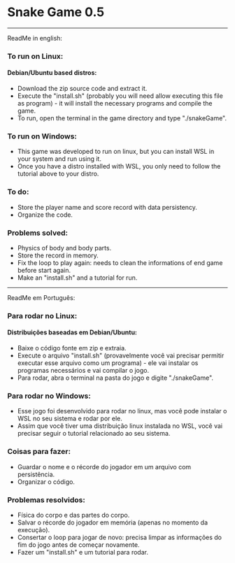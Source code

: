 # Snake Game 0.5

--------------------------------------------------------------------------------------------------------------------------------------------------------------------

ReadMe in english:

### To run on Linux:
#### Debian/Ubuntu based distros:
  - Download the zip source code and extract it.
  - Execute the "install.sh" (probably you will need allow executing this file as program) - it will install the necessary programs and compile the game.
  - To run, open the terminal in the game directory and type "./snakeGame".

### To run on Windows:
  - This game was developed to run on linux, but you can install WSL in your system and run using it.
  - Once you have a distro installed with WSL, you only need to follow the tutorial above to your distro.


### To do:
  - Store the player name and score record with data persistency.
  - Organize the code.

### Problems solved:
  - Physics of body and body parts.
  - Store the record in memory.
  - Fix the loop to play again: needs to clean the informations of end game before start again.
  - Make an "install.sh" and a tutorial for run.

--------------------------------------------------------------------------------------------------------------------------------------------------------------------

ReadMe em Português:

### Para rodar no Linux:
#### Distribuições baseadas em Debian/Ubuntu:
  - Baixe o código fonte em zip e extraia.
  - Execute o arquivo "install.sh" (provavelmente você vai precisar permitir executar esse arquivo como um programa) - ele vai instalar os programas necessários e vai compilar o jogo.
  - Para rodar, abra o terminal na pasta do jogo e digite "./snakeGame".

### Para rodar no Windows:
  - Esse jogo foi desenvolvido para rodar no linux, mas você pode instalar o WSL no seu sistema e rodar por ele.
  - Assim que você tiver uma distribuição linux instalada no WSL, você vai precisar seguir o tutorial relacionado ao seu sistema.


### Coisas para fazer:
  - Guardar o nome e o récorde do jogador em um arquivo com persistência.
  - Organizar o código.

### Problemas resolvidos:
  - Física do corpo e das partes do corpo.
  - Salvar o récorde do jogador em memória (apenas no momento da execução).
  - Consertar o loop para jogar de novo: precisa limpar as informações do fim do jogo antes de começar novamente.
  - Fazer um "install.sh" e um tutorial para rodar.
